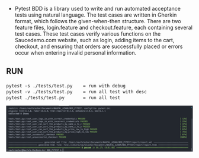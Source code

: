 - Pytest BDD is a library used to write and run automated acceptance tests using natural language. The test cases are written in Gherkin format, which follows the given-when-then structure. There are two feature files, login.feature and checkout.feature, each containing several test cases. These test cases verify various functions on the Saucedemo.com website, such as login, adding items to the cart, checkout, and ensuring that orders are successfully placed or errors occur when entering invalid personal information.

## RUN
```
pytest -s ./tests/test.py    = run with debug
pytest -v ./tests/test.py    = run all test with desc
pytest ./tests/test.py       = run all test
```

<img width="939" alt="Screenshot 2023-04-12 at 17 04 38" src="./assets/test.png">